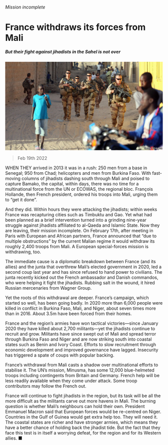 ###### Mission incomplete

# France withdraws its forces from Mali 

##### But their fight against jihadists in the Sahel is not over 

![image](images/20220219_map501.jpg) 

> Feb 19th 2022 

WHEN THEY arrived in 2013 it was in a rush: 250 men from a base in Senegal; 950 from Chad; helicopters and men from Burkina Faso. With fast-moving columns of jihadists dashing south through Mali and poised to capture Bamako, the capital, within days, there was no time for a multinational force from the UN or ECOWAS, the regional bloc. François Hollande, then French president, ordered his troops into Mali, urging them to “get it done”.

And they did. Within hours they were attacking the jihadists; within weeks France was recapturing cities such as Timbuktu and Gao. Yet what had been planned as a brief intervention turned into a grinding nine-year struggle against jihadists affiliated to al-Qaeda and Islamic State. Now they are leaving, their mission incomplete. On February 17th, after meeting in Paris with European and African partners, France announced that “due to multiple obstructions” by the current Malian regime it would withdraw its roughly 2,400 troops from Mali. A European special-forces mission is withdrawing, too.


The immediate cause is a diplomatic breakdown between France (and its allies) and the junta that overthrew Mali’s elected government in 2020, led a second coup last year and has since refused to hand power to civilians. The junta recently kicked out the French ambassador and Danish commandos, who were helping it fight the jihadists. Rubbing salt in the wound, it hired Russian mercenaries from Wagner Group.

Yet the roots of this withdrawal are deeper. France’s campaign, which started so well, has been going badly. In 2020 more than 6,000 people were killed in conflict in Burkina Faso, Mali, and Niger, about seven times more than in 2016. About 3.5m have been forced from their homes.

France and the region’s armies have won tactical victories—since January 2020 they have killed about 2,700 militants—yet the jihadists continue to recruit and grow. Militants have since swept out of Mali and spread terror through Burkina Faso and Niger and are now striking south into coastal states such as Benin and Ivory Coast. Efforts to slow recruitment through economic development and improved governance have lagged. Insecurity has triggered a spate of coups with popular backing.

France’s withdrawal from Mali casts a shadow over multinational efforts to stabilise it. The UN’s mission, Minusma, has some 12,000 blue-helmeted troops including contingents from Britain and Germany. French help will be less readily available when they come under attack. Some troop contributors may follow the French out.

France will continue to fight jihadists in the region, but its task will be all the more difficult as the militants carve out more havens in Mali. The burning question is whether Mali’s neighbours can hold their own. President Emmanuel Macron said that European forces would be re-centred on Niger. Countries in the Gulf of Guinea would get extra help too. They will need it. The coastal states are richer and have stronger armies, which means they have a better chance of holding back the jihadist tide. But the fact that they face this test is in itself a worrying defeat, for the region and for its Western allies. ■

